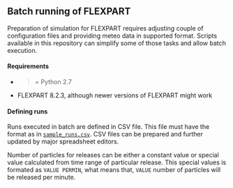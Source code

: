 ## Batch running of FLEXPART

Preparation of simulation for FLEXPART requires adjusting couple of configuration files and providing meteo data in supported format. Scripts available in this repository can simplify some of those tasks and allow batch execution.

#### Requirements

* >= Python 2.7
* FLEXPART 8.2.3, although newer versions of FLEXPART might work

#### Defining runs

Runs executed in batch are defined in CSV file. This file must have the format as in [`sample_runs.csv`](https://github.com/dudko/hfs/blob/master/flexpart/sample_runs.csv). CSV files can be prepared and further updated by major spreadsheet editors.

Number of particles for releases can be either a constant value or special value calculated from time range of particular release. This special values is formated as `VALUE PERMIN`, what means that, `VALUE` number of particles will be released per minute.
